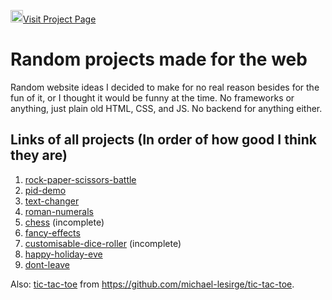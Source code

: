 <a href="https://michael-lesirge.github.io/simple-web/"><img src="https://github.com/michael-lesirge/simple-web-projects/assets/100492377/62bc38b9-1fa9-421d-93dc-041814e77ed0" alt="" width=20>Visit Project Page</a>

# Random projects made for the web
Random website ideas I decided to make for no real reason besides for the fun of it, or I thought it would be funny at the time. No frameworks or anything, just plain old HTML, CSS, and JS. No backend for anything either.

## Links of all projects (In order of how good I think they are)
1. [rock-paper-scissors-battle](https://michael-lesirge.github.io/simple-web-projects/rock-paper-scissors-battle)
0. [pid-demo](https://michael-lesirge.github.io/simple-web-projects/pid-demo)
0. [text-changer](https://michael-lesirge.github.io/simple-web-projects/text-changer)
0. [roman-numerals](https://michael-lesirge.github.io/simple-web-projects/roman-numerals)
0. [chess](https://michael-lesirge.github.io/simple-web-projects/chess) (incomplete)
0. [fancy-effects](https://michael-lesirge.github.io/simple-web-projects/fancy-effects)
0. [customisable-dice-roller](https://michael-lesirge.github.io/simple-web-projects/customisable-dice-roller) (incomplete)
0. [happy-holiday-eve](https://michael-lesirge.github.io/simple-web-projects/happy-holiday-eve)
0. [dont-leave](https://michael-lesirge.github.io/simple-web-projects/dont-leave)


Also: [tic-tac-toe](https://raw.githack.com/michael-lesirge/tic-tac-toe/main/HTML-CSS-JS/) from https://github.com/michael-lesirge/tic-tac-toe.
